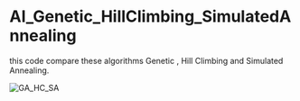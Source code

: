 # AI_Genetic_HillClimbing_SimulatedAnnealing

this code compare these algorithms Genetic , Hill Climbing and Simulated Annealing.

![GA_HC_SA](https://user-images.githubusercontent.com/73168289/220764863-81c8a66a-bfa7-43d9-b679-140247a803c8.png)
